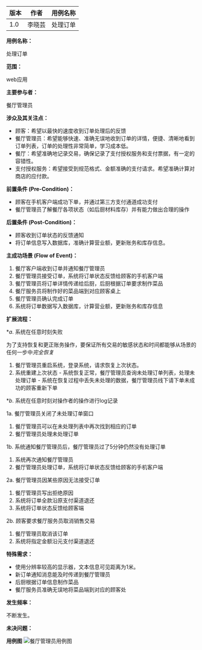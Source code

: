 |版本|作者|用例名称|
|--|--|--|
|1.0|李晓芸|处理订单|

**用例名称：**

处理订单

**范围：**

web应用

**主要参与者：**

餐厅管理员

**涉众及其关注点：**
 - 顾客：希望以最快的速度收到订单处理后的反馈
 - 餐厅管理员：希望能够快速、准确无误地收到订单的详情，便捷、清晰地看到订单列表，订单的处理性非常简单，学习成本低。
 - 餐厅：希望准确地记录交易，确保记录了支付授权服务和支付票据，有一定的容错性。
 - 支付授权服务：希望接受到规范格式、金额准确的支付请求。希望准确计算对商店的应付款。

**前置条件 (Pre-Condition)：**

 - 顾客在手机客户端成功下单，并通过第三方支付通道成功支付
 - 餐厅管理员了解餐厅各项状态（如后厨材料库存）并有能力做出合理的操作

**后置条件 (Post-Condition)：**

 - 顾客收到订单状态的反馈通知
 - 将订单信息写入数据库，准确计算营业额，更新账务和库存信息。

**主成功场景 (Flow of Event)：**

 1. 餐厅客户端收到订单并通知餐厅管理员
 2. 餐厅管理员接受订单，系统将订单状态反馈给顾客的手机客户端
 3. 餐厅管理员将订单详情传递给后厨，后厨根据订单要求制作菜品
 4. 餐厅服务员将制作好的菜品端到对应顾客桌上
 5. 餐厅管理员确认完成订单
 6. 系统将订单数据写入数据库，计算营业额，更新账务和库存信息

**扩展流程：**

 <!-- a. 餐厅经理在任意时刻可进入超级管理员权限界面

   1. 输入超级管理员账号密码，系统进入超级管理员模式	
   2. 超级管理员可以执行某些操作。例如，取消某一个已接受的订单并退款，更改订单金额。
   3. 系统恢复到普通用户权限 -->

 **a*. 系统在任意时刻失败

   为了支持恢复和更正账务操作，要保证所有交易的敏感状态和时间都能够从场景的任何一步中*完全恢复*

   1. 餐厅管理员重启系统，登录系统，请求恢复上次状态。
   2. 系统重建上次状态
	- 系统恢复正常，餐厅管理员查询未处理订单列表，处理未处理订单
	- 系统在恢复过程中丢失未处理的数据，餐厅管理员线下请下单未成功的顾客重新下单

 **b*. 系统在任意时刻对操作者的操作进行log记录

 1a. 餐厅管理员关闭了未处理订单窗口

   1. 餐厅管理员可以在未处理列表中再次找到相应的订单
   2. 餐厅管理员处理未处理订单

 1b. 系统通知餐厅管理员后，餐厅管理员过了5分钟仍然没有处理订单

   1. 系统再次通知餐厅管理员
   2. 餐厅管理员处理订单，系统将订单状态反馈给顾客的手机客户端

 2a. 餐厅管理员因某些原因无法接受订单

 1. 餐厅管理员写出拒绝原因
 2. 系统将订单全款沿原支付渠道退还
 3. 系统将订单状态反馈给顾客端

 2b. 顾客要求餐厅服务员取消销售交易

 1. 餐厅管理员取消该订单
 2. 系统将指定金额沿元支付渠道退还

 <!-- 3a. 餐厅管理员没有将订单信息传递给后厨

 1. 餐厅客户端提醒餐厅管理员关于

 4a. 后厨因为某些原因没法制作某菜品

 1. 后厨通知餐厅管理员该消息
 2. 餐厅管理员将该消息传递给顾客 -->

<!--  5a. 餐厅管理员没有准确把握餐厅状态，确认了未完成的订单

 1. 餐厅经理进入超级管理员模式
 2. 餐厅管理员修改订单状态为未完成订单 -->

**特殊需求：**
 
 - 使用分辨率较高的显示器，文本信息可见距离为1米。
 - 新订单通知消息能及时传递到餐厅管理员
 - 后厨根据订单信息制作菜品
 - 餐厅服务员准确无误地将菜品端到对应的顾客处

**发生频率：**

不断发生。

**未决问题：**


**用例图**
![餐厅管理员用例图](../img/xxx.png)